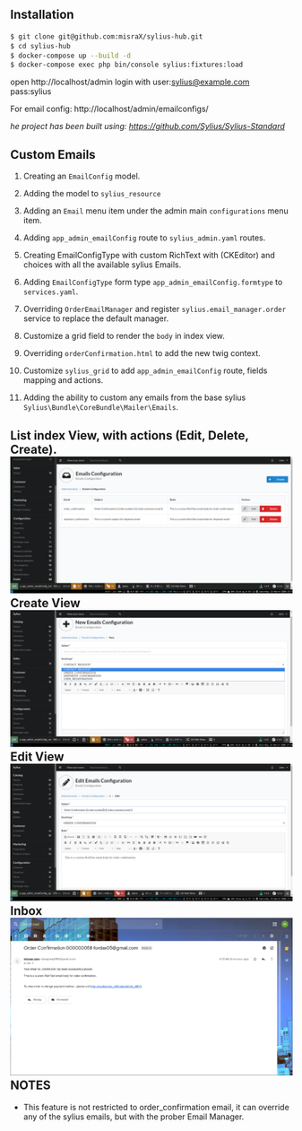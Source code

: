 Installation
------------

```bash
$ git clone git@github.com:misraX/sylius-hub.git
$ cd sylius-hub
$ docker-compose up --build -d
$ docker-compose exec php bin/console sylius:fixtures:load

```
open http://localhost/admin login with user:sylius@example.com pass:sylius

For email config: http://localhost/admin/emailconfigs/

*he project has been built using: https://github.com/Sylius/Sylius-Standard*

Custom Emails
------------

1. Creating an `EmailConfig` model.

2. Adding the model to `sylius_resource`

3. Adding an `Email` menu item under the admin main `configurations` menu item.

4. Adding `app_admin_emailConfig` route to `sylius_admin.yaml` routes.

5. Creating EmailConfigType with custom RichText with (CKEditor) and choices with all the available sylius Emails.

6. Adding `EmailConfigType` form type `app_admin_emailConfig.formtype` to `services.yaml`.

7. Overriding  `OrderEmailManager` and register `sylius.email_manager.order` service to replace the default manager.

8. Customize a grid field to render the `body` in index view.

8. Overriding `orderConfirmation.html` to add the new twig context.

9. Customize `sylius_grid` to add `app_admin_emailConfig` route, fields mapping and actions.

10. Adding the ability to custom any emails from the base sylius `Sylius\Bundle\CoreBundle\Mailer\Emails`. 

List index View, with actions (Edit, Delete, Create).
![ListView](https://raw.githubusercontent.com/misraX/sylius-hub/master/screenshots/admin-index-listView.png)
Create View
![createView](https://raw.githubusercontent.com/misraX/sylius-hub/master/screenshots/admin-create-createView.png)
Edit View
![updateView](https://raw.githubusercontent.com/misraX/sylius-hub/master/screenshots/admin-edit-editView.png)
Inbox
![iboxView](https://raw.githubusercontent.com/misraX/sylius-hub/master/screenshots/inbox-email.png)
NOTES
-----

- This feature is not restricted to order_confirmation email, it can override any of the sylius emails,
but with the prober Email Manager.
